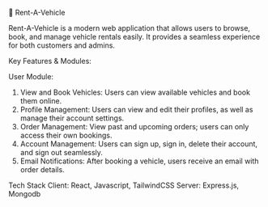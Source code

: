 🚗 Rent-A-Vehicle

Rent-A-Vehicle is a modern web application that allows users to browse, book, and manage vehicle rentals easily. It provides a seamless experience for both customers and admins.

Key Features & Modules:

User Module:
1. View and Book Vehicles: Users can view available vehicles and book them online.
2. Profile Management: Users can view and edit their profiles, as well as manage their account settings.
3. Order Management: View past and upcoming orders; users can only access their own bookings.
4. Account Management: Users can sign up, sign in, delete their account, and sign out seamlessly.
5. Email Notifications: After booking a vehicle, users receive an email with order details.

Tech Stack
Client: React, Javascript, TailwindCSS
Server: Express.js, Mongodb
